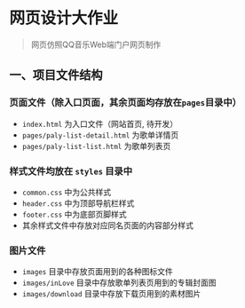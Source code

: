 # 网页设计大作业
> 网页仿照QQ音乐Web端门户网页制作

## 一、项目文件结构
### 页面文件（除入口页面，其余页面均存放在`pages`目录中）
- `index.html` 为入口文件（网站首页, 待开发）
- `pages/paly-list-detail.html` 为歌单详情页
- `pages/paly-list-list.html` 为歌单列表页

### 样式文件均放在 `styles` 目录中
- `common.css` 中为公共样式
- `header.css` 中为顶部导航栏样式
- `footer.css` 中为底部页脚样式
- 其余样式文件中存放对应同名页面的内容部分样式

### 图片文件
- `images` 目录中存放页面用到的各种图标文件
- `images/inLove` 目录中存放歌单列表页用到的专辑封面图
- `images/download` 目录中存放下载页用到的素材图片
